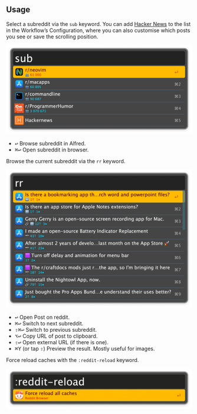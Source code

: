 ## Usage

Select a subreddit via the `sub` keyword. You can add [Hacker News](https://news.ycombinator.com) to the list in the Workflow’s Configuration, where you can also customise which posts you see or save the scrolling position.

![Selecting subreddit](images/sub.png)

* <kbd>↩</kbd> Browse subreddit in Alfred.
* <kbd>⌘</kbd><kbd>↩</kbd> Open subreddit in browser.

Browse the current subreddit via the `rr` keyword.

![Browsing subreddit](images/rr.png)

* <kbd>↩</kbd> Open Post on reddit.
* <kbd>⌘</kbd><kbd>↩</kbd> Switch to next subreddit.
* <kbd>⇧</kbd><kbd>⌘</kbd><kbd>↩</kbd> Switch to previous subreddit.
* <kbd>⌥</kbd><kbd>↩</kbd> Copy URL of post to clipboard.
* <kbd>⇧</kbd><kbd>↩</kbd> Open external URL (if there is one).
* <kbd>⌘</kbd><kbd>Y</kbd> (or tap <kbd>⇧</kbd>) Preview the result. Mostly useful for images.

Force reload caches with the `:reddit-reload` keyword.

![Reloading cache](images/reloadcache.png)
